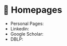 # 📎 Homepages
- Personal Pages: <!--https://rayeren.github.io (updated recently🔥)-->
- Linkedin: <!--https://www.linkedin.com/in/rayeren-->
- Google Scholar: <!--https://scholar.google.com/citations?user=4FA6C0AAAAAJ-->
- DBLP: <!--https://dblp.org/pid/75/6568-6.html-->


